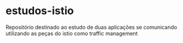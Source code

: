 # estudos-istio
Repositório destinado ao estudo de duas aplicações se comunicando utilizando as peças do istio como traffic management
